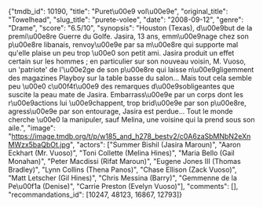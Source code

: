 {"tmdb_id": 10190, "title": "Puret\u00e9 vol\u00e9e", "original_title": "Towelhead", "slug_title": "purete-volee", "date": "2008-09-12", "genre": "Drame", "score": "6.5/10", "synopsis": "Houston (Texas), d\u00e9but de la premi\u00e8re Guerre du Golfe. Jasira, 13 ans, emm\u00e9nage chez son p\u00e8re libanais, renvoy\u00e9e par sa m\u00e8re qui supporte mal qu'elle plaise un peu trop \u00e0 son petit ami. Jasira produit un effet certain sur les hommes ; en particulier sur son nouveau voisin, M. Vuoso, un 'patriote' de l'\u00e2ge de son p\u00e8re qui laisse n\u00e9gligemment des magazines Playboy sur la table basse du salon... Mais tout cela semble peu \u00e0 c\u00f4t\u00e9 des remarques d\u00e9sobligeantes que suscite la peau mate de Jasira. Embarrass\u00e9e par un corps dont les r\u00e9actions lui \u00e9chappent, trop brid\u00e9e par son p\u00e8re, agress\u00e9e par son entourage, Jasira est perdue... Tout le monde cherche \u00e0 la manipuler, sauf Melina, une voisine qui la prend sous son aile.", "image": "https://image.tmdb.org/t/p/w185_and_h278_bestv2/c0A6zaSbMNbN2eXnMWzx5baQbOt.jpg", "actors": ["Summer Bishil (Jasira Maroun)", "Aaron Eckhart (Mr. Vuoso)", "Toni Collette (Melina Hines)", "Maria Bello (Gail Monahan)", "Peter Macdissi (Rifat Maroun)", "Eugene Jones III (Thomas Bradley)", "Lynn Collins (Thena Panos)", "Chase Ellison (Zack Vuoso)", "Matt Letscher (Gil Hines)", "Chris Messina (Barry)", "Gemmenne de la Pe\u00f1a (Denise)", "Carrie Preston (Evelyn Vuoso)"], "comments": [], "recommandations_id": [10247, 48123, 16867, 12793]}